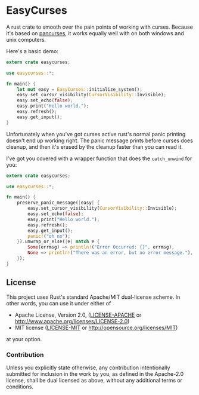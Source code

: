 # EasyCurses

A rust crate to smooth over the pain points of working with curses. Because it's
based on [pancurses](https://github.com/ihalila/pancurses), it works equally
well with on both windows and unix computers.

Here's a basic demo:

```rust
extern crate easycurses;

use easycurses::*;

fn main() {
    let mut easy = EasyCurses::initialize_system();
    easy.set_cursor_visibility(CursorVisibility::Invisible);
    easy.set_echo(false);
    easy.print("Hello world.");
    easy.refresh();
    easy.get_input();
}
```

Unfortunately when you've got curses active rust's normal panic printing doesn't
end up working right. The panic message prints before curses does cleanup, and
then it's erased by the cleanup faster than you can read it.

I've got you covered with a wrapper function that does the `catch_unwind` for
you:

```rust
extern crate easycurses;

use easycurses::*;

fn main() {
    preserve_panic_message(|easy| {
        easy.set_cursor_visibility(CursorVisibility::Invisible);
        easy.set_echo(false);
        easy.print("Hello world.");
        easy.refresh();
        easy.get_input();
        panic!("oh no");
    }).unwrap_or_else(|e| match e {
        Some(errmsg) => println!("Error Occurred: {}", errmsg),
        None => println!("There was an error, but no error message."),
    });
}
```

## License

This project uses Rust's standard Apache/MIT dual-license scheme. In other
words, you can use it under either of

* Apache License, Version 2.0, ([LICENSE-APACHE](LICENSE-APACHE.txt) or http://www.apache.org/licenses/LICENSE-2.0)
* MIT license ([LICENSE-MIT](LICENSE-MIT.txt) or http://opensource.org/licenses/MIT)

at your option.

### Contribution

Unless you explicitly state otherwise, any contribution intentionally submitted
for inclusion in the work by you, as defined in the Apache-2.0 license, shall be
dual licensed as above, without any additional terms or conditions.
